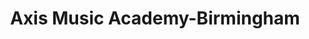 ---
title: "Axis Music Academy-Birmingham"
url: /birmingham/axis-music-academy-birmingham/
shop: Musik
---
